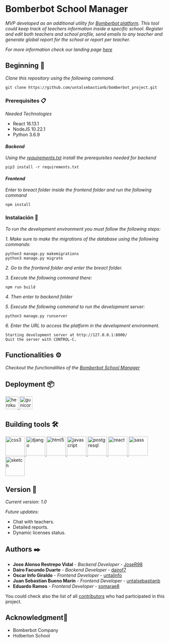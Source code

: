 # Bomberbot School Manager

_MVP developed as an additional utility for [Bomberbot platform](https://bomberbot.com/). This tool could keep track of teachers information inside a specific school. Register and edit both teachers and school profile, send emails to any teacher and generate global report for the school or report per teacher._

_For more information check our landing page [here](https://bomberbotschoolmanager.netlify.app/)_

## Beginning 🚀

_Clone this repository using the following command._

```
git clone https://github.com/untalsebastianb/bomberbot_project.git
```

### Prerequisites 📋

_Needed Technologies_
* React 16.13.1
* NodeJS 10.22.1
* Python 3.6.9

#### _Backend_
_Using the [requirements.txt](https://github.com/untalsebastianb/bomberbot_project/blob/master/requeriments.txt) install the prerequisites needed for backend_
```
pip3 install -r requirements.txt
```

#### _Frontend_
_Enter to breact folder inside the frontend folder and run the following command_ 
```
npm install
```

### Instalación 🔧

_To run the development environment you must follow the following steps:_

_1. Make sure to make the migrations of the database using the following commands:_

```
python3 manage.py makemigrations
python3 manage.py migrate
```
_2. Go to the frontend folder and enter the breact folder._

_3. Execute the following command there:_
```
npm run build
```
_4. Then enter to backend folder_

_5. Execute the following command to run the development server:_
```
python3 manage.py runserver
```
_6. Enter the URL to access the platform in the development environment._

```
Starting development server at http://127.0.0.1:8000/
Quit the server with CONTROL-C.
```

## Functionalities ⚙️

_Checkout the functionalities of the [Bomberbot School Manager](https://www.youtube.com/watch?v=kqUpcn9zHsg)_

## Deployment 📦

<p align="left"> <a href="https://heroku.com" target="_blank"> <img src="https://www.vectorlogo.zone/logos/heroku/heroku-icon.svg" alt="heroku" width="40" height="40"/> </a> <a href="https://gunicorn.org/" target="_blank"> <img src="https://www.vectorlogo.zone/logos/gunicorn/gunicorn-icon.svg" alt="gunicorn" width="40" height="40"/> </a> </p>


## Building tools 🛠️

<p align=“center”> <a href="https://www.w3schools.com/css/" target="_blank"> 
<img src="https://devicons.github.io/devicon/devicon.git/icons/css3/css3-original-wordmark.svg" alt="css3" width="60" height="60"/> 
</a> <a href="https://www.djangoproject.com/" target="_blank"> <img src="https://devicons.github.io/devicon/devicon.git/icons/django/django-original.svg" alt="django" width="60" height="60"/> </a> 
<a href="https://www.w3.org/html/" target="_blank"> <img src="https://devicons.github.io/devicon/devicon.git/icons/html5/html5-original-wordmark.svg" alt="html5" width="60" height="60"/> </a> 
<a href="https://developer.mozilla.org/en-US/docs/Web/JavaScript" target="_blank"> <img src="https://devicons.github.io/devicon/devicon.git/icons/javascript/javascript-original.svg" alt="javascript" width="60" height="60"/> </a> 
<a href="https://www.postgresql.org" target="_blank"> <img src="https://devicons.github.io/devicon/devicon.git/icons/postgresql/postgresql-original-wordmark.svg" alt="postgresql" width="60" height="60"/> </a> 
<a href="https://reactjs.org/" target="_blank"> <img src="https://devicons.github.io/devicon/devicon.git/icons/react/react-original-wordmark.svg" alt="react" width="60" height="60"/> </a> <a href="https://sass-lang.com" target="_blank"> <img src="https://devicons.github.io/devicon/devicon.git/icons/sass/sass-original.svg" alt="sass" width="60" height="60"/> </a> 
<a href="https://www.sketch.com/" target="_blank"> <img src="https://www.vectorlogo.zone/logos/sketchapp/sketchapp-icon.svg" alt="sketch" width="60" height="60"/> </a> </p>


## Version 📌

_Current version: 1.0_

_Future updates:_
* Chat with teachers.
* Detailed reports.
* Dynamic licenses status.

## Authors ✒️

* **Jose Alonso Restrepo Vidal** - *Backend Developer* - [JoseR98](https://github.com/JoseR98)
* **Dairo Facundo Duarte** - *Backend Developer* - [dairof7](https://github.com/dairof7)
* **Oscar Info Giraldo** - *Frontend Developer* - [untalinfo](https://github.com/untalinfo)
* **Juan Sebastian Bueno Marín** - *Frontend Developer* - [untalsebastianb](https://github.com/untalsebastianb)
* **Eduardo Ramos** - *Frontend Developer* - [somarae8](https://github.com/somarae8)

You could check also the list of all [contributors](https://github.com/untalsebastianb/bomberbot_project/graphs/contributors) who had participated in this project. 

## Acknowledgment🎁

* Bomberbot Company
* Holberton School
